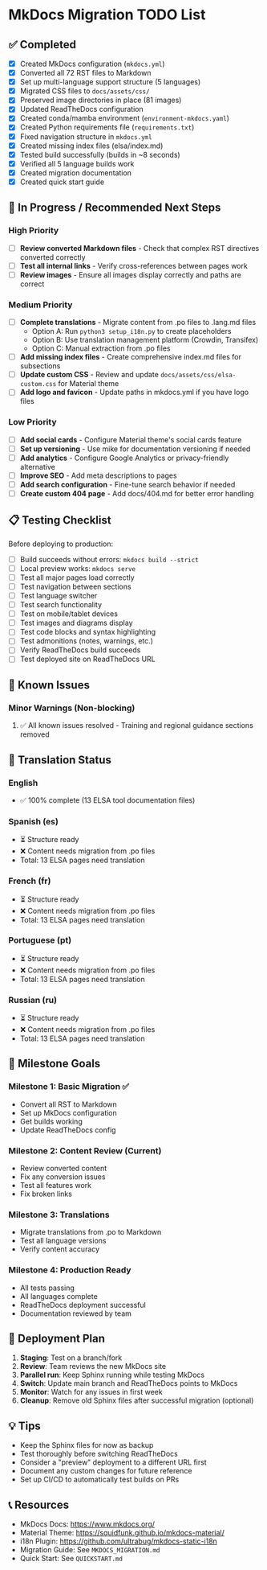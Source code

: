 # MkDocs Migration TODO List

## ✅ Completed

- [x] Created MkDocs configuration (`mkdocs.yml`)
- [x] Converted all 72 RST files to Markdown
- [x] Set up multi-language support structure (5 languages)
- [x] Migrated CSS files to `docs/assets/css/`
- [x] Preserved image directories in place (81 images)
- [x] Updated ReadTheDocs configuration
- [x] Created conda/mamba environment (`environment-mkdocs.yaml`)
- [x] Created Python requirements file (`requirements.txt`)
- [x] Fixed navigation structure in `mkdocs.yml`
- [x] Created missing index files (elsa/index.md)
- [x] Tested build successfully (builds in ~8 seconds)
- [x] Verified all 5 language builds work
- [x] Created migration documentation
- [x] Created quick start guide

## 🔄 In Progress / Recommended Next Steps

### High Priority

- [ ] **Review converted Markdown files** - Check that complex RST directives converted correctly
- [ ] **Test all internal links** - Verify cross-references between pages work
- [ ] **Review images** - Ensure all images display correctly and paths are correct

### Medium Priority

- [ ] **Complete translations** - Migrate content from .po files to .lang.md files
  - Option A: Run `python3 setup_i18n.py` to create placeholders
  - Option B: Use translation management platform (Crowdin, Transifex)
  - Option C: Manual extraction from .po files
- [ ] **Add missing index files** - Create comprehensive index.md files for subsections
- [ ] **Update custom CSS** - Review and update `docs/assets/css/elsa-custom.css` for Material theme
- [ ] **Add logo and favicon** - Update paths in mkdocs.yml if you have logo files

### Low Priority

- [ ] **Add social cards** - Configure Material theme's social cards feature
- [ ] **Set up versioning** - Use mike for documentation versioning if needed
- [ ] **Add analytics** - Configure Google Analytics or privacy-friendly alternative
- [ ] **Improve SEO** - Add meta descriptions to pages
- [ ] **Add search configuration** - Fine-tune search behavior if needed
- [ ] **Create custom 404 page** - Add docs/404.md for better error handling

## 📋 Testing Checklist

Before deploying to production:

- [ ] Build succeeds without errors: `mkdocs build --strict`
- [ ] Local preview works: `mkdocs serve`
- [ ] Test all major pages load correctly
- [ ] Test navigation between sections
- [ ] Test language switcher
- [ ] Test search functionality
- [ ] Test on mobile/tablet devices
- [ ] Test images and diagrams display
- [ ] Test code blocks and syntax highlighting
- [ ] Test admonitions (notes, warnings, etc.)
- [ ] Verify ReadTheDocs build succeeds
- [ ] Test deployed site on ReadTheDocs URL

## 🐛 Known Issues

### Minor Warnings (Non-blocking)

1. ✅ All known issues resolved - Training and regional guidance sections removed

## 📝 Translation Status

### English
- ✅ 100% complete (13 ELSA tool documentation files)

### Spanish (es)
- ⏳ Structure ready
- ❌ Content needs migration from .po files
- Total: 13 ELSA pages need translation

### French (fr)
- ⏳ Structure ready
- ❌ Content needs migration from .po files
- Total: 13 ELSA pages need translation

### Portuguese (pt)
- ⏳ Structure ready
- ❌ Content needs migration from .po files
- Total: 13 ELSA pages need translation

### Russian (ru)
- ⏳ Structure ready
- ❌ Content needs migration from .po files
- Total: 13 ELSA pages need translation

## 🎯 Milestone Goals

### Milestone 1: Basic Migration ✅
- Convert all RST to Markdown
- Set up MkDocs configuration
- Get builds working
- Update ReadTheDocs config

### Milestone 2: Content Review (Current)
- Review converted content
- Fix any conversion issues
- Test all features work
- Fix broken links

### Milestone 3: Translations
- Migrate translations from .po to Markdown
- Test all language versions
- Verify content accuracy

### Milestone 4: Production Ready
- All tests passing
- All languages complete
- ReadTheDocs deployment successful
- Documentation reviewed by team

## 🚀 Deployment Plan

1. **Staging**: Test on a branch/fork
2. **Review**: Team reviews the new MkDocs site
3. **Parallel run**: Keep Sphinx running while testing MkDocs
4. **Switch**: Update main branch and ReadTheDocs points to MkDocs
5. **Monitor**: Watch for any issues in first week
6. **Cleanup**: Remove old Sphinx files after successful migration (optional)

## 💡 Tips

- Keep the Sphinx files for now as backup
- Test thoroughly before switching ReadTheDocs
- Consider a "preview" deployment to a different URL first
- Document any custom changes for future reference
- Set up CI/CD to automatically test builds on PRs

## 📞 Resources

- MkDocs Docs: https://www.mkdocs.org/
- Material Theme: https://squidfunk.github.io/mkdocs-material/
- i18n Plugin: https://github.com/ultrabug/mkdocs-static-i18n
- Migration Guide: See `MKDOCS_MIGRATION.md`
- Quick Start: See `QUICKSTART.md`
